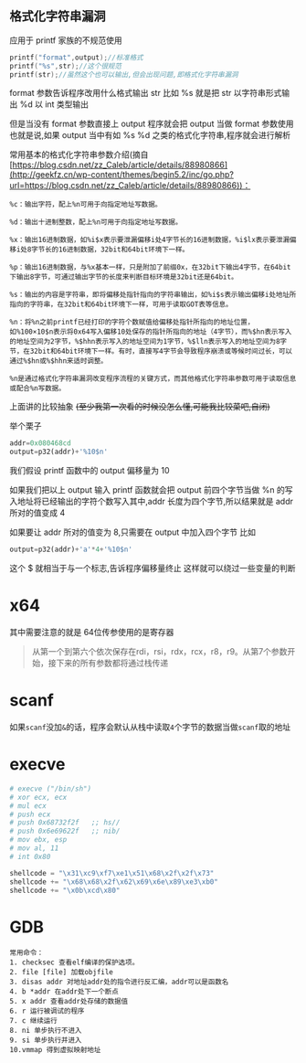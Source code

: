 ## 格式化字符串漏洞
应用于 printf 家族的不规范使用
```cpp
printf("format",output);//标准格式
printf("%s",str);//这个很规范
printf(str);//虽然这个也可以输出,但会出现问题,即格式化字符串漏洞
```
format 参数告诉程序改用什么格式输出 str
比如 %s 就是把 str 以字符串形式输出
%d 以 int 类型输出

但是当没有 format 参数直接上 output
程序就会把 output 当做 format 参数使用
也就是说,如果 output 当中有如 %s %d 之类的格式化字符串,程序就会进行解析


常用基本的格式化字符串参数介绍(摘自 [https://blog.csdn.net/zz_Caleb/article/details/88980866](http://geekfz.cn/wp-content/themes/begin5.2/inc/go.php?url=https://blog.csdn.net/zz_Caleb/article/details/88980866))：
```
%c：输出字符，配上%n可用于向指定地址写数据。

%d：输出十进制整数，配上%n可用于向指定地址写数据。

%x：输出16进制数据，如%i$x表示要泄漏偏移i处4字节长的16进制数据，%i$lx表示要泄漏偏移i处8字节长的16进制数据，32bit和64bit环境下一样。

%p：输出16进制数据，与%x基本一样，只是附加了前缀0x，在32bit下输出4字节，在64bit下输出8字节，可通过输出字节的长度来判断目标环境是32bit还是64bit。

%s：输出的内容是字符串，即将偏移处指针指向的字符串输出，如%i$s表示输出偏移i处地址所指向的字符串，在32bit和64bit环境下一样，可用于读取GOT表等信息。

%n：将%n之前printf已经打印的字符个数赋值给偏移处指针所指向的地址位置，如%100×10$n表示将0x64写入偏移10处保存的指针所指向的地址（4字节），而%$hn表示写入的地址空间为2字节，%$hhn表示写入的地址空间为1字节，%$lln表示写入的地址空间为8字节，在32bit和64bit环境下一样。有时，直接写4字节会导致程序崩溃或等候时间过长，可以通过%$hn或%$hhn来适时调整。

%n是通过格式化字符串漏洞改变程序流程的关键方式，而其他格式化字符串参数可用于读取信息或配合%n写数据。
```
上面讲的比较抽象 ~~(至少我第一次看的时候没怎么懂,可能我比较菜吧,自闭)~~

举个栗子
```py
addr=0x080468cd
output=p32(addr)+'%10$n'
```
我们假设 printf 函数中的 output 偏移量为 10

如果我们把以上 output 输入
printf 函数就会把 output 前四个字节当做 %n 的写入地址将已经输出的字符个数写入其中,addr 长度为四个字节,所以结果就是 addr 所对的值变成 4

如果要让 addr 所对的值变为 8,只需要在 output 中加入四个字节
比如
```py
output=p32(addr)+'a'*4+'%10$n'
```
这个 $ 就相当于与一个标志,告诉程序偏移量终止
这样就可以绕过一些变量的判断

# x64
其中需要注意的就是 64位传参使用的是寄存器

> 从第一个到第六个依次保存在rdi，rsi，rdx，rcx，r8，r9。从第7个参数开始，接下来的所有参数都将通过栈传递

# scanf
如果`scanf`没加`&`的话，程序会默认从栈中读取`4`个字节的数据当做`scanf`取的地址

# execve
```python
# execve ("/bin/sh") 
# xor ecx, ecx
# mul ecx
# push ecx
# push 0x68732f2f   ;; hs//
# push 0x6e69622f   ;; nib/
# mov ebx, esp
# mov al, 11
# int 0x80

shellcode = "\x31\xc9\xf7\xe1\x51\x68\x2f\x2f\x73"
shellcode += "\x68\x68\x2f\x62\x69\x6e\x89\xe3\xb0"
shellcode += "\x0b\xcd\x80"
```
# GDB
```
常用命令： 
1. checksec 查看elf编译的保护选项。 
2. file [file] 加载objfile 
3. disas addr 对地址addr处的指令进行反汇编，addr可以是函数名 
4. b *addr 在addr处下一个断点 
5. x addr 查看addr处存储的数据值 
6. r 运行被调试的程序 
7. c 继续运行 
8. ni 单步执行不进入 
9. si 单步执行并进入
10.vmmap 得到虚拟映射地址
```
<!--stackedit_data:
eyJoaXN0b3J5IjpbMTE5NTM2Nzk4LC0yMDkwMTM4NzcyXX0=
-->